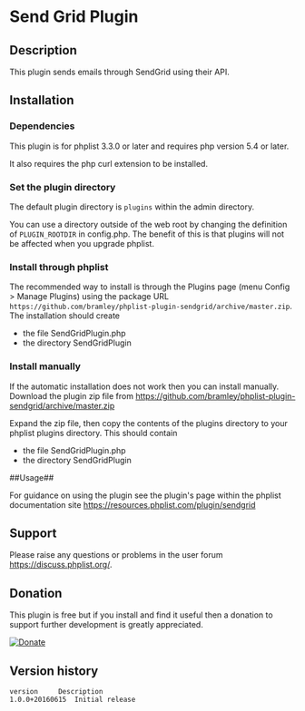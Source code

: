 # Send Grid Plugin #

## Description ##

This plugin sends emails through SendGrid using their API.

## Installation ##

### Dependencies ###

This plugin is for phplist 3.3.0 or later and requires php version 5.4 or later.

It also requires the php curl extension to be installed.

### Set the plugin directory ###
The default plugin directory is `plugins` within the admin directory.

You can use a directory outside of the web root by changing the definition of `PLUGIN_ROOTDIR` in config.php.
The benefit of this is that plugins will not be affected when you upgrade phplist.

### Install through phplist ###
The recommended way to install is through the Plugins page (menu Config > Manage Plugins) using the package
URL `https://github.com/bramley/phplist-plugin-sendgrid/archive/master.zip`.
The installation should create

* the file SendGridPlugin.php
* the directory SendGridPlugin

### Install manually ###
If the automatic installation does not work then you can install manually.
Download the plugin zip file from <https://github.com/bramley/phplist-plugin-sendgrid/archive/master.zip>

Expand the zip file, then copy the contents of the plugins directory to your phplist plugins directory.
This should contain

* the file SendGridPlugin.php
* the directory SendGridPlugin

##Usage##

For guidance on using the plugin see the plugin's page within the phplist documentation site <https://resources.phplist.com/plugin/sendgrid>

## Support ##

Please raise any questions or problems in the user forum <https://discuss.phplist.org/>.

## Donation ##

This plugin is free but if you install and find it useful then a donation to support further development is greatly appreciated.

[![Donate](https://www.paypalobjects.com/en_US/i/btn/btn_donate_LG.gif)](https://www.paypal.com/cgi-bin/webscr?cmd=_s-xclick&hosted_button_id=W5GLX53WDM7T4)

## Version history ##

    version     Description
    1.0.0+20160615  Initial release
